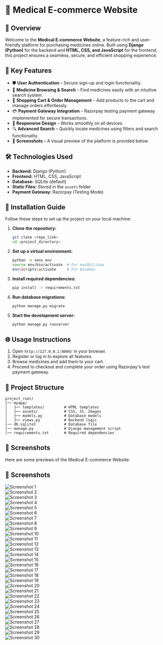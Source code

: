 # 🏥 Medical E-commerce Website

## 🌟 Overview

Welcome to the **Medical E-commerce Website**, a feature-rich and user-friendly platform for purchasing medicines online. Built using **Django (Python)** for the backend and **HTML, CSS, and JavaScript** for the frontend, this project ensures a seamless, secure, and efficient shopping experience.

## 🚀 Key Features

- 🛡 **User Authentication** – Secure sign-up and login functionality.
- 💊 **Medicine Browsing & Search** – Find medicines easily with an intuitive search system.
- 🛒 **Shopping Cart & Order Management** – Add products to the cart and manage orders effortlessly.
- 💳 **Payment Gateway Integration** – Razorpay testing payment gateway implemented for secure transactions.
- 📱 **Responsive Design** – Works smoothly on all devices.
- 🔍 **Advanced Search** – Quickly locate medicines using filters and search functionality.
- 📸 **Screenshots** – A visual preview of the platform is provided below.

## 🛠 Technologies Used

- **Backend:** Django (Python)
- **Frontend:** HTML, CSS, JavaScript
- **Database:** SQLite (default)
- **Static Files:** Stored in the `assets` folder
- **Payment Gateway:** Razorpay (Testing Mode)

## 🔧 Installation Guide

Follow these steps to set up the project on your local machine:

1. **Clone the repository:**
   ```bash
   git clone <repo_link>
   cd <project_directory>
   ```
2. **Set up a virtual environment:**
   ```bash
   python -m venv env
   source env/bin/activate  # For macOS/Linux
   env\Scripts\activate     # For Windows
   ```
3. **Install required dependencies:**
   ```bash
   pip install -r requirements.txt
   ```
4. **Run database migrations:**
   ```bash
   python manage.py migrate
   ```
5. **Start the development server:**
   ```bash
   python manage.py runserver
   ```

## 🌐 Usage Instructions

1. Open `http://127.0.0.1:8000/` in your browser.
2. Register or log in to explore all features.
3. Browse medicines and add them to your cart.
4. Proceed to checkout and complete your order using Razorpay's test payment gateway.

## 📂 Project Structure

```
project_root/
│── myapp/
│   ├── templates/         # HTML templates
│   ├── assets/            # CSS, JS, Images
│   ├── models.py          # Database models
│   ├── views.py           # Backend logic
│── db.sqlite3             # Database file
│── manage.py              # Django management script
│── requirements.txt       # Required dependencies
```

## 📸 Screenshots

Here are some previews of the Medical E-commerce Website:

## 📸 Screenshots

![Screenshot 1](Screenshot%20(168).png)  
![Screenshot 2](Screenshot%20(169).png)  
![Screenshot 3](Screenshot%20(170).png)  
![Screenshot 4](Screenshot%20(171).png)  
![Screenshot 5](Screenshot%20(172).png)  
![Screenshot 6](Screenshot%20(173).png)  
![Screenshot 7](Screenshot%20(174).png)  
![Screenshot 8](Screenshot%20(175).png)  
![Screenshot 9](Screenshot%20(176).png)  
![Screenshot 10](Screenshot%20(177).png)  
![Screenshot 11](Screenshot%20(178).png)  
![Screenshot 12](Screenshot%20(179).png)  
![Screenshot 13](Screenshot%20(180).png)  
![Screenshot 14](Screenshot%20(181).png)  
![Screenshot 15](Screenshot%20(182).png)  
![Screenshot 16](Screenshot%20(183).png)  
![Screenshot 17](Screenshot%20(184).png)  
![Screenshot 18](Screenshot%20(185).png)  
![Screenshot 19](Screenshot%20(186).png)  
![Screenshot 20](Screenshot%20(187).png)  
![Screenshot 21](Screenshot%20(188).png)  
![Screenshot 22](Screenshot%20(189).png)  
![Screenshot 23](Screenshot%20(190).png)  
![Screenshot 24](Screenshot%20(191).png)  
![Screenshot 25](Screenshot%20(192).png)  
![Screenshot 26](Screenshot%20(193).png)  
![Screenshot 27](Screenshot%20(194).png)  
![Screenshot 28](Screenshot%20(195).png)  
![Screenshot 29](Screenshot%20(196).png)  
![Screenshot 30](Screenshot%20(197).png) 


